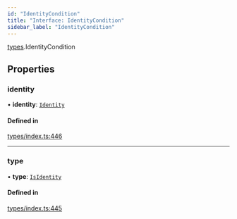 ```yaml
---
id: "IdentityCondition"
title: "Interface: IdentityCondition"
sidebar_label: "IdentityCondition"
---
```


[types](../../../modules/Types/Types.md).IdentityCondition

## Properties

### identity

• **identity**: [`Identity`](../../../classes/API/Entities/Identity/Identity.md)

#### Defined in

[types/index.ts:446](https://github.com/PolymeshAssociation/polymesh-sdk/blob/15be87e8/src/types/index.ts#L446)

___

### type

• **type**: [`IsIdentity`](../../../enums/Types/ConditionType/ConditionType.md#isidentity)

#### Defined in

[types/index.ts:445](https://github.com/PolymeshAssociation/polymesh-sdk/blob/15be87e8/src/types/index.ts#L445)
